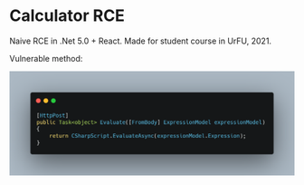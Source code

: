 # Calculator RCE
Naive RCE in .Net 5.0 + React. Made for student course in UrFU, 2021.

Vulnerable method:

![](img/vuln.png)
